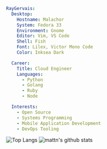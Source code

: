 
<!--
**raygervais/raygervais** is a ✨ _special_ ✨ repository because its `README.md` (this file) appears on your GitHub profile.

Here are some ideas to get you started:

- 🔭 I’m currently working on ...
- 🌱 I’m currently learning ...
- 👯 I’m looking to collaborate on ...
- 🤔 I’m looking for help with ...
- 💬 Ask me about ...
- 📫 How to reach me: ...
- 😄 Pronouns: ...
- ⚡ Fun fact: ...
-->

```yaml
RayGervais:
  Desktop:
    Hostname: Malachor
    System: Fedora 33
    Environment: Gnome
    Editor: Vim, VS Code
    Shell: Fish
    Font: Lilex, Victor Mono Code
    Color: Inksea Dark

  Career:
    Title: Cloud Engineer
    Languages:
      - Python
      - Golang
      - Ruby
      - Node

  Interests:
    - Open Source
    - Systems Programming
    - Mobile Application Development
    - DevOps Tooling
```

![Top Langs](https://github-readme-stats.vercel.app/api/top-langs/?username=raygervais&hide=html)
![mattn's github stats](https://github-readme-stats.vercel.app/api?username=raygervais&show_icons=true&count_private=true&line_height=40)
